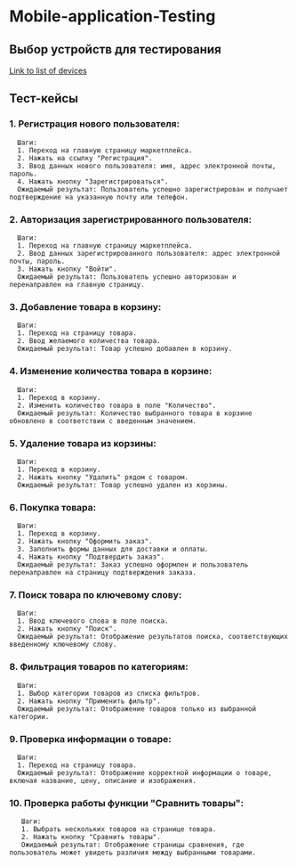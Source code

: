 # Mobile-application-Testing

## Выбор устройств для тестирования
[Link to list of devices](https://docs.google.com/spreadsheets/d/1zEnsyVGI7NXxHKAmRdXrWnu-gU7XK6vXlY49G9pWetY/edit?usp=sharing)

## Тест-кейсы

### 1. Регистрация нового пользователя:
      Шаги:
      1. Переход на главную страницу маркетплейса.
      2. Нажать на ссылку "Регистрация".
      3. Ввод данных нового пользователя: имя, адрес электронной почты, пароль.
      4. Нажать кнопку "Зарегистрироваться".
      Ожидаемый результат: Пользователь успешно зарегистрирован и получает подтверждение на указанную почту или телефон.

### 2. Авторизация зарегистрированного пользователя:
      Шаги:
      1. Переход на главную страницу маркетплейса.
      2. Ввод данных зарегистрированного пользователя: адрес электронной почты, пароль.
      3. Нажать кнопку "Войти".
      Ожидаемый результат: Пользователь успешно авторизован и перенаправлен на главную страницу.

### 3. Добавление товара в корзину:
      Шаги:
      1. Переход на страницу товара.
      2. Ввод желаемого количества товара.
      Ожидаемый результат: Товар успешно добавлен в корзину.

### 4. Изменение количества товара в корзине:
      Шаги:
      1. Переход в корзину.
      2. Изменить количество товара в поле "Количество".
      Ожидаемый результат: Количество выбранного товара в корзине обновлено в соответствии с введенным значением.

### 5. Удаление товара из корзины:
      Шаги:
      1. Переход в корзину.
      2. Нажать кнопку "Удалить" рядом с товаром.
      Ожидаемый результат: Товар успешно удален из корзины.

### 6. Покупка товара:
      Шаги:
      1. Переход в корзину.
      2. Нажать кнопку "Оформить заказ".
      3. Заполнить формы данных для доставки и оплаты.
      4. Нажать кнопку "Подтвердить заказ".
      Ожидаемый результат: Заказ успешно оформлен и пользователь перенаправлен на страницу подтверждения заказа.

### 7. Поиск товара по ключевому слову:
      Шаги:
      1. Ввод ключевого слова в поле поиска.
      2. Нажать кнопку "Поиск".
      Ожидаемый результат: Отображение результатов поиска, соответствующих введенному ключевому слову.

### 8. Фильтрация товаров по категориям:
      Шаги:
      1. Выбор категории товаров из списка фильтров.
      2. Нажать кнопку "Применить фильтр".
      Ожидаемый результат: Отображение товаров только из выбранной категории.

### 9. Проверка информации о товаре:
      Шаги:
      1. Переход на страницу товара.
      Ожидаемый результат: Отображение корректной информации о товаре, включая название, цену, описание и изображения.

### 10. Проверка работы функции "Сравнить товары":
       Шаги:
       1. Выбрать нескольких товаров на странице товара.
       2. Нажать кнопку "Сравнить товары".
       Ожидаемый результат: Отображение страницы сравнения, где пользователь может увидеть различия между выбранными товарами.
